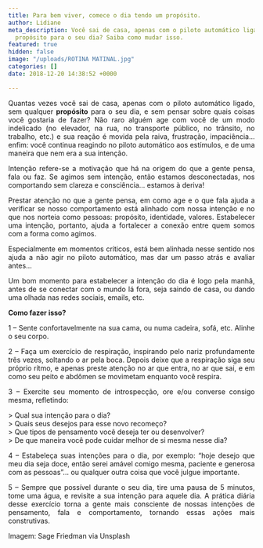 ```yaml
---
title: Para bem viver, comece o dia tendo um propósito.
author: Lidiane
meta_description: Você sai de casa, apenas com o piloto automático ligado, sem qualquer
  propósito para o seu dia? Saiba como mudar isso.
featured: true
hidden: false
image: "/uploads/ROTINA MATINAL.jpg"
categories: []
date: 2018-12-20 14:38:52 +0000

---
```

<p align="justify">Quantas vezes você sai de casa, apenas com o piloto automático ligado, sem qualquer <strong>propósito</strong> para o seu dia, e sem pensar sobre quais coisas você gostaria de fazer? Não raro alguém age com você de um modo indelicado (no elevador, na rua, no transporte público, no trânsito, no trabalho, etc.) e sua reação é movida pela raiva, frustração, impaciência… enfim: você continua reagindo no piloto automático aos estímulos, e de uma maneira que nem era a sua intenção.

<p align="justify">Intenção refere-se a motivação que há na origem do que a gente pensa, fala ou faz. Se agimos sem intenção, então estamos desconectadas, nos comportando sem clareza e consciência… estamos à deriva!

<p align="justify">Prestar atenção no que a gente pensa, em como age e o que fala ajuda a verificar se nosso comportamento está alinhado com nossa intenção e no que nos norteia como pessoas: propósito, identidade, valores. Estabelecer uma intenção, portanto, ajuda a fortalecer a conexão entre quem somos com a forma como agimos.

<p align="justify">Especialmente em momentos críticos, está bem alinhada nesse sentido nos ajuda a não agir no piloto automático, mas dar um passo atrás e avaliar antes…

<p align="justify">Um bom momento para estabelecer a intenção do dia é logo pela manhã, antes de se conectar com o mundo lá fora, seja saindo de casa, ou dando uma olhada nas redes sociais, emails, etc.

<p align="justify"><strong>Como fazer isso?</strong>

<p align="justify">1 – Sente confortavelmente na sua cama, ou numa cadeira, sofá, etc. Alinhe o seu corpo.

<p align="justify">2 – Faça um exercício de respiração, inspirando pelo nariz profundamente três vezes, soltando o ar pela boca. Depois deixe que a respiração siga seu próprio rítmo, e apenas preste atenção no ar que entra, no ar que sai, e em como seu peito e abdômen se movimetam enquanto você respira.

<p align="justify">3 – Exercite seu momento de introspecção, ore e/ou converse consigo mesma, refletindo:

<p align="justify">&gt; Qual sua intenção para o dia?<br>&gt; Quais seus desejos para esse novo recomeço?<br>&gt; Que tipos de pensamento você deseja ter ou desenvolver?<br>&gt; De que maneira você pode cuidar melhor de si mesma nesse dia?</p>

<p align="justify">4 – Estabeleça suas intenções para o dia, por exemplo: “hoje desejo que meu dia seja doce, então serei amável comigo mesma, paciente e generosa com as pessoas”… ou qualquer outra coisa que você julgue importante.

<p align="justify">5 – Sempre que possível durante o seu dia, tire uma pausa de 5 minutos, tome uma água, e revisite a sua intenção para aquele dia. A prática diária desse exercício torna a gente mais consciente de nossas intenções de pensamento, fala e comportamento, tornando essas ações mais construtivas.

<p align="justify">Imagem: Sage Friedman via Unsplash</p>